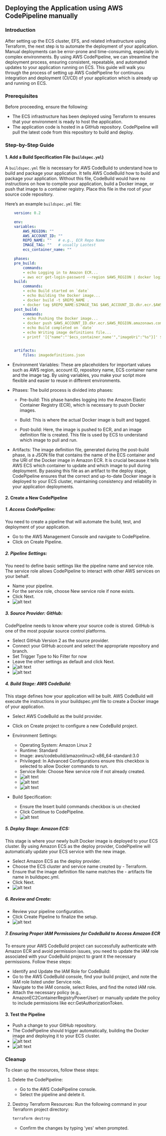 ## Deploying the Application using AWS CodePipeline manually

### Introduction

After setting up the ECS cluster, EFS, and related infrastructure using Terraform, the next step is to automate the deployment of your application. Manual deployments can be error-prone and time-consuming, especially in complex environments. By using AWS CodePipeline, we can streamline the deployment process, ensuring consistent, repeatable, and automated updates to your application running on ECS. This guide will walk you through the process of setting up AWS CodePipeline for continuous integration and deployment (CI/CD) of your application which is already up and running on ECS. 

### Prerequisites

Before proceeding, ensure the following:

- The ECS infrastructure has been deployed using Terraform to  ensures that your environment is ready to host the application.
- The application code is hosted in a GitHub repository. CodePipeline will pull the latest code from this repository to build and deploy.

### Step-by-Step Guide

#### 1. Add a Build Specification File (`buildspec.yml`)

A `buildspec.yml` file is necessary for AWS CodeBuild to understand how to build and package your application. It tells AWS CodeBuild how to build and package your application. Without this file, CodeBuild would have no instructions on how to compile your application, build a Docker image, or push that image to a container registry. Place this file in the root of your source code repository.

Here’s an example `buildspec.yml` file:

```yaml
    version: 0.2

    env:
    variables:
        AWS_REGION: ""                  
        AWS_ACCOUNT_ID: ""      
        REPO_NAME: ""   # e.g., ECR Repo Name
        IMAGE_TAG: ""   # usually Lastest
        ecs_container_name: ""

    phases:
    pre_build:
        commands:
        - echo Logging in to Amazon ECR...
        - aws ecr get-login-password --region $AWS_REGION | docker login --username AWS --password-stdin $AWS_ACCOUNT_ID.dkr.ecr.$AWS_REGION.amazonaws.com
    build:
        commands:
        - echo Build started on `date`
        - echo Building the Docker image...
        - docker build -t $REPO_NAME .
        - docker tag $REPO_NAME:$IMAGE_TAG $AWS_ACCOUNT_ID.dkr.ecr.$AWS_REGION.amazonaws.com/$REPO_NAME:$IMAGE_TAG
    post_build:
        commands:
        - echo Pushing the Docker image...
        - docker push $AWS_ACCOUNT_ID.dkr.ecr.$AWS_REGION.amazonaws.com/$REPO_NAME:$IMAGE_TAG
        - echo Build completed on `date`
        - echo Writing image definitions file...
        - printf '[{"name":"'$ecs_container_name'","imageUri":"%s"}]' $AWS_ACCOUNT_ID.dkr.ecr.$AWS_REGION.amazonaws.com/$REPO_NAME:$IMAGE_TAG > imagedefinitions.json


    artifacts:
        files: imagedefinitions.json
```
  - Environment Variables: 
  These are placeholders for important values such as AWS region, account ID, repository name, ECS container name and the image tag. By using variables, you make your script more flexible and easier to reuse in different environments.

  - Phases: The build process is divided into phases:

    - Pre-build: This phase handles logging into the Amazon Elastic Container Registry (ECR), which is necessary to push Docker images.

    - Build: This is where the actual Docker image is built and tagged.
      
    - Post-build: Here, the image is pushed to ECR, and an image definition file is created. This file is used by ECS to understand which image to pull and run.
    
  - Artifacts: The image definition file, generated during the post-build phase, is a JSON file that contains the name of the ECS container and the URI of the Docker image in Amazon ECR. It is crucial because it tells AWS ECS which container to update and which image to pull during deployment. By passing this file as an artifact to the deploy stage, CodePipeline ensures that the correct and up-to-date Docker image is deployed to your ECS cluster, maintaining consistency and reliability in your application deployments.

#### 2. Create a New CodePipeline

##### 1. Access CodePipeline:
   
   You need to create a pipeline that will automate the build, test, and deployment of your application.

   - Go to the AWS Management Console and navigate to CodePipeline.
   - Click on Create Pipeline.

##### 2. Pipeline Settings:
   
   You need to define basic settings like the pipeline name and service role. The service role allows CodePipeline to interact with other AWS services on your behalf.

   - Name your pipeline.
   - For the service role, choose New service role if none exists.
   - Click Next.
   - ![alt text](image.png)

##### 3. Source Provider: GitHub:
   
   CodePipeline needs to know where your source code is stored. GitHub is one of the most popular source control platforms.

   - Select GitHub Version 2 as the source provider.
   - Connect your GitHub account and select the appropriate repository and branch.
   - Set Trigger Type to No Filter for now
   - Leave the other settings as default and click Next.
   - ![alt text](image-1.png)
   - ![alt text](image-2.png)

##### 4. Build Stage: AWS CodeBuild:
   
   This stage defines how your application will be built. AWS CodeBuild will execute the instructions in your buildspec.yml file to create a Docker image of your application.

   - Select AWS CodeBuild as the build provider.
   - Click on Create project to configure a new CodeBuild project.
   - Environment Settings:
     - Operating System: Amazon Linux 2
     - Runtime: Standard
     - Image: aws/codebuild/amazonlinux2-x86_64-standard:3.0
     - Privileged: In Advanced Configurations ensure this checkbox is selected to allow Docker commands to run.
     - Service Role: Choose New service role if not already created.
     - ![alt text](image-3.png)
     - ![alt text](image-4.png)
     - ![alt text](image-5.png)
  
   - Build Specification:

     - Ensure the Insert build commands checkbox is un checked 
     - Click Continue to CodePipeline.
     - ![alt text](image-6.png)

##### 5. Deploy Stage: Amazon ECS:
   
   This stage is where your newly built Docker image is deployed to your ECS cluster. By using Amazon ECS as the deploy provider, CodePipeline will automatically update your ECS service with the new image.

   -  Select Amazon ECS as the deploy provider.
   - Choose the ECS cluster and service name created by - Terraform.
   - Ensure that the image definition file name matches the - artifacts file name in buildspec.yml.
   - Click Next.
   - ![alt text](image-7.png)

##### 6. Review and Create:
   - Review your pipeline configuration.
   - Click Create Pipeline to finalize the setup.
   - ![alt text](image-8.png)
  
##### 7. Ensuring Proper IAM Permissions for CodeBuild to Access Amazon ECR

   To ensure your AWS CodeBuild project can successfully authenticate with Amazon ECR and avoid permission issues, you need to update the IAM role associated with your CodeBuild project to grant it the necessary permissions. Follow these steps:

   - Identify and Update the IAM Role for CodeBuild:
   - Go to the AWS CodeBuild console, find your build project, and note the IAM role listed under Service role.
   - Navigate to the IAM console, select Roles, and find the noted IAM role.
   - Attach the necessary policy (e.g., AmazonEC2ContainerRegistryPowerUser) or manually update the policy to include permissions like ecr:GetAuthorizationToken.
  
#### 3. Test the Pipeline

   - Push a change to your GitHub repository.
   - The CodePipeline should trigger automatically, building the Docker image and deploying it to your ECS cluster.
   - ![alt text](image-9.png)
   - ![alt text](image-10.png)

### Cleanup
To clean up the resources, follow these steps:
1. Delete the CodePipeline:
   - Go to the AWS CodePipeline console.
   - Select the pipeline and delete it.

2. Destroy Terraform Resources:
    Run the following command in your Terraform project directory:
    
    ```bash
    terraform destroy
    ```
   - Confirm the changes by typing 'yes' when prompted.